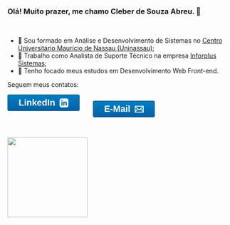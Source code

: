 ### **Olá! Muito prazer, me chamo Cleber de Souza Abreu.** 👋

<br>

- 📖 Sou formado em Análise e Desenvolvimento de Sistemas no [Centro Universitário Maurício de Nassau (Uninassau)](https://www.uninassau.edu.br/);
- 🔭 Trabalho como Analista de Suporte Técnico na empresa [Inforplus Sistemas](https://www.inforplus.com.br/);
- 🎯 Tenho focado meus estudos em Desenvolvimento Web Front-end.

<p>Seguem meus contatos:</p>

<div style="display: flex; align-items: start; width: fit-content; gap: 15px;">
<a href="https://www.linkedin.com/in/cleber-souza-abreu/" target="_blank" style="display: flex; align-items: center; justify-content: center; width: fit-content; gap: 10px; background:linear-gradient(to bottom, #007dc1 5%, #0061a7 100%);background-color:#007dc1;border-radius:3px;border:1px solid #124d77;cursor:pointer;color:#ffffff; fill:#ffffff; font-family:Arial;font-size:20px;font-weight:bold;padding:6px 24px;text-decoration:none; margin-right:15px; ">LinkedIn <svg xmlns="http://www.w3.org/2000/svg" width="20" height="20" viewBox="0 0 24 24"><path d="M19 0h-14c-2.761 0-5 2.239-5 5v14c0 2.761 2.239 5 5 5h14c2.762 0 5-2.239 5-5v-14c0-2.761-2.238-5-5-5zm-11 19h-3v-11h3v11zm-1.5-12.268c-.966 0-1.75-.79-1.75-1.764s.784-1.764 1.75-1.764 1.75.79 1.75 1.764-.783 1.764-1.75 1.764zm13.5 12.268h-3v-5.604c0-3.368-4-3.113-4 0v5.604h-3v-11h3v1.765c1.396-2.586 7-2.777 7 2.476v6.759z"/></svg></a>

<a href = "mailto:cleber@consultec.dev.br" target="_blank" style="display: flex; align-items: center; justify-content: center; width: fit-content; gap: 10px;background:linear-gradient(to bottom, #007dc1 5%, #0061a7 100%);background-color:#007dc1;border-radius:3px;border:1px solid #124d77;cursor:pointer;color:#ffffff;fill:#ffffff;font-family:Arial;font-size:20px;font-weight:bold;padding:6px 24px;text-decoration:none">E-Mail <svg xmlns="http://www.w3.org/2000/svg" width="20" height="20" viewBox="0 0 24 24"><path d="M0 3v18h24v-18h-24zm6.623 7.929l-4.623 5.712v-9.458l4.623 3.746zm-4.141-5.929h19.035l-9.517 7.713-9.518-7.713zm5.694 7.188l3.824 3.099 3.83-3.104 5.612 6.817h-18.779l5.513-6.812zm9.208-1.264l4.616-3.741v9.348l-4.616-5.607z"/></svg></a></div>

<br>

<div>
  <a href="https://github.com/cleberabreu87">
    <img height="180em" src="https://github-readme-stats.vercel.app/api/top-langs/?username=cleberabreu87&layout=compact&langs_count=7&theme=dracula"/>
  </a>
</div>
